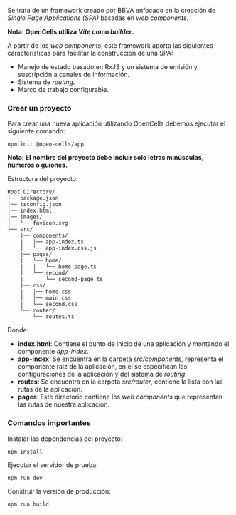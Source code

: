 Se trata de un framework creado por BBVA enfocado en la creación de *Single Page Applications (SPA)* basadas en *web components*.

**Nota: OpenCells utiliza *Vite* como *builder*.**

A partir de los *web components*, este framework aporta las siguientes características para facilitar la construcción de una SPA:

- Manejo de estado basado en RxJS y un sistema de emisión y suscripción a canales de información.
- Sistema de *routing*.
- Marco de trabajo configurable.
### Crear un proyecto

Para crear una nueva aplicación utilizando OpenCells debemos ejecutar el siguiente comando:

```
npm init @open-cells/app
```

**Nota: El nombre del proyecto debe incluir solo letras minúsculas, números o guiones.**

Estructura del proyecto:

```
Root Directory/
|── package.json
|── tsconfig.json
|── index.html
|── images/
|   └── favicon.svg
└── src/
    |── components/
    |   |── app-index.ts
    |   └── app-index.css.js
    |── pages/
    |   └── home/
    |   |   └── home-page.ts
    |   └── second/
    |       └── second-page.ts
    |── css/
    |   |── home.css
    |   |── main.css
    |   └── second.css
    └── router/
        └── routes.ts
```

Donde:

- **index.html**: Contiene el punto de inicio de una aplicación y montando el componente *app-index*.
- **app-index**: Se encuentra en la carpeta *src/components*, representa el componente raíz de la aplicación, en el se especifican las configuraciones de la aplicación y del sistema de *routing*.
- **routes**: Se encuentra en la carpeta *src/router*, contiene la lista con las rutas de la aplicación.
- **pages**: Este directorio contiene los *web components* que representan las rutas de nuestra aplicación.
### Comandos importantes

Instalar las dependencias del proyecto:

```
npm install
```

Ejecutar el servidor de prueba:

```
npm run dev
```

Construir la versión de producción:

```
npm run build
```